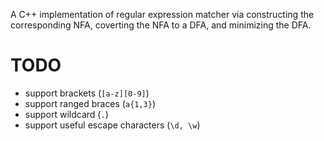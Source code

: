 A C++ implementation of regular expression matcher via constructing the corresponding NFA, coverting the NFA to a DFA, and minimizing the DFA.

# TODO

- support brackets (`[a-z][0-9]`)
- support ranged braces (`a{1,3}`)
- support wildcard (`.`)
- support useful escape characters (`\d, \w`)
